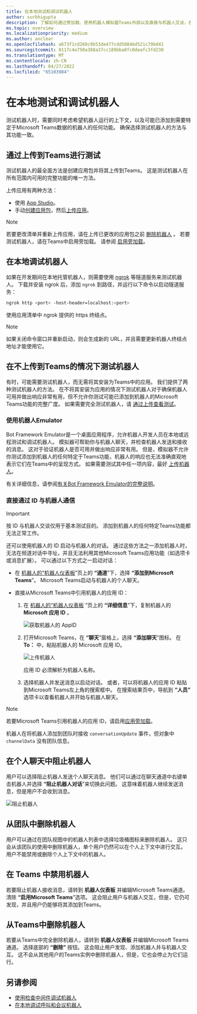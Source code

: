 ```yaml
---
title: 在本地测试和调试机器人
author: surbhigupta
description: 了解如何通过旁加载、使用机器人模拟器Teams外部以及直接与机器人交谈，在Teams环境中使用 IDE 在本地测试和调试机器人。
ms.topic: overview
ms.localizationpriority: medium
ms.author: anclear
ms.openlocfilehash: a673f1cd260c9b53de477cdd5084bd521c79bd41
ms.sourcegitcommit: 0117c4e750a388a37cc189bba8fc0deafc3fd230
ms.translationtype: MT
ms.contentlocale: zh-CN
ms.lasthandoff: 04/27/2022
ms.locfileid: "65103984"
---
```

# <a name="test-and-debug-your-bot-locally"></a>在本地测试和调试机器人

测试机器人时，需要同时考虑希望机器人运行的上下文，以及可能已添加到需要特定于Microsoft Teams数据的机器人的任何功能。 确保选择测试机器人的方法与其功能一致。

## <a name="test-by-uploading-to-teams"></a>通过上传到Teams进行测试

测试机器人的最全面方法是创建应用包并将其上传到Teams。 这是测试机器人在所有范围内可用的完整功能的唯一方法。

上传应用有两种方法：

* 使用 [App Studio](~/concepts/build-and-test/app-studio-overview.md)。
* 手动[创建应用包](~/concepts/build-and-test/apps-package.md)，然后[上传应用](~/concepts/deploy-and-publish/apps-upload.md)。

> [!NOTE]
> 若要更改清单并重新上传应用，请在上传已更改的应用包之前 [删除机器人](#delete-a-bot-from-teams) 。
> 若要测试机器人，请在Teams中启用旁加载。 请参阅 [启用旁加载](/microsoftteams/platform/concepts/build-and-test/prepare-your-o365-tenant#enable-custom-teams-apps-and-turn-on-custom-app-uploading)。

## <a name="debug-your-bot-locally"></a>在本地调试机器人

如果在开发期间在本地托管机器人，则需要使用 [ngrok](https://ngrok.com/) 等隧道服务来测试机器人。 下载并安装 ngrok 后，添加 `ngrok` 到路径，并运行以下命令以启动隧道服务：

```bash
ngrok http <port> -host-header=localhost:<port>
```

使用应用清单中 ngrok 提供的 https 终结点。

> [!NOTE]
> 如果关闭命令窗口并重新启动，则会生成新的 URL，并且需要更新机器人终结点地址才能使用它。

## <a name="test-your-bot-without-uploading-to-teams"></a>在不上传到Teams的情况下测试机器人

有时，可能需要测试机器人，而无需将其安装为Teams中的应用。 我们提供了两种测试机器人的方法。 在不将其安装为应用的情况下测试机器人对于确保机器人可用并做出响应非常有用，但不允许你测试可能已添加到机器人的Microsoft Teams功能的完整广度。 如果需要完全测试机器人，请 [通过上传查看测试](#test-by-uploading-to-teams)。

### <a name="use-the-bot-emulator"></a>使用机器人Emulator

Bot Framework Emulator是一个桌面应用程序，允许机器人开发人员在本地或远程测试和调试机器人。 模拟器可帮助你与机器人聊天，并检查机器人发送和接收的消息。 这对于验证机器人是否可用并做出响应非常有用。 但是，模拟器不允许你测试添加到机器人的任何特定于Teams功能，机器人的响应也无法准确直观地表示它们在Teams中的呈现方式。 如果需要测试其中任一项内容，最好 [上传机器人](#test-by-uploading-to-teams)。

有关详细信息，请参阅[有关Bot Framework Emulator的完整说明](/azure/bot-service/bot-service-debug-emulator?view=azure-bot-service-4.0&preserve-view=true)。

### <a name="talk-to-your-bot-directly-by-id"></a>直接通过 ID 与机器人通信

> [!Important]
> 按 ID 与机器人交谈仅用于基本测试目的。 添加到机器人的任何特定Teams功能都无法正常工作。

还可以使用机器人的 ID 启动与机器人的对话。 通过这些方法之一添加机器人时，无法在频道对话中寻址，并且无法利用其他Microsoft Teams应用功能（如选项卡或消息扩展）。 可以通过以下方式之一启动对话：

* 在 [机器人的“机器人仪表板](https://dev.botframework.com/bots)”页上的 **“通道**”下，选择 **“添加到Microsoft Teams**”。 Microsoft Teams启动与机器人的个人聊天。

* 直接从Microsoft Teams中引用机器人的应用 ID：
   1. 在 [机器人的“机器人仪表板](https://dev.botframework.com/bots) ”页上的 **“详细信息**”下，复制机器人的 **Microsoft 应用 ID** 。
  
      ![获取机器人的 AppID](~/assets/images/bots_appid_botframework.png)
  
   2. 打开Microsoft Teams，在 **“聊天**”窗格上，选择 **“添加聊天**”图标。 在 **To：** 中，粘贴机器人的 Microsoft 应用 ID。
  
      ![上传机器人](~/assets/images/bots_uploading.png)

      应用 ID 必须解析为机器人名称。

   3. 选择机器人并发送消息以启动对话。
      或者，可以将机器人的应用 ID 粘贴到Microsoft Teams左上角的搜索框中。 在搜索结果页中，导航到 **“人员”** 选项卡以查看机器人并开始与机器人聊天。

> [!Note]
> 若要Microsoft Teams引用机器人的应用 ID，请启用[应用旁加载](/microsoftteams/platform/concepts/build-and-test/prepare-your-o365-tenant#enable-custom-teams-apps-and-turn-on-custom-app-uploading)。

机器人在将机器人添加到团队时接收 `conversationUpdate` 事件，但对象中 `channelData` 没有团队信息。

## <a name="block-a-bot-in-personal-chat"></a>在个人聊天中阻止机器人

用户可以选择阻止机器人发送个人聊天消息。 他们可以通过在聊天通道中右键单击机器人并选择 **“阻止机器人对话**”来切换此问题。 这意味着机器人继续发送消息，但是用户不会收到消息。

![阻止机器人](~/assets/images/bots/botdisable.png)

## <a name="remove-a-bot-from-a-team"></a>从团队中删除机器人

用户可以通过在团队视图中的机器人列表中选择垃圾桶图标来删除机器人。 这只会从该团队的使用中删除机器人，单个用户仍然可以在个人上下文中进行交互。 用户不能禁用或删除个人上下文中的机器人。

## <a name="disable-a-bot-in-teams"></a>在 Teams 中禁用机器人

若要阻止机器人接收消息，请转到 **机器人仪表板** 并编辑Microsoft Teams通道。 清除 **“启用Microsoft Teams**”选项。 这会阻止用户与机器人交互，但是，它仍可发现，并且用户仍能够将其添加到Teams。

## <a name="delete-a-bot-from-teams"></a>从Teams中删除机器人

若要从Teams中完全删除机器人，请转到 **机器人仪表板** 并编辑Microsoft Teams通道。 选择底部的 **“删除”** 按钮。 这会阻止用户发现、添加机器人并与机器人交互。 这不会从其他用户的Teams实例中删除机器人，但是，它也会停止为它们运行。

## <a name="see-also"></a>另请参阅

* [使用检查中间件调试机器人](/azure/bot-service/bot-service-debug-inspection-middleware)
* [在本地调试呼叫和会议机器人](~/bots/calls-and-meetings/debugging-local-testing-calling-meeting-bots.md)
